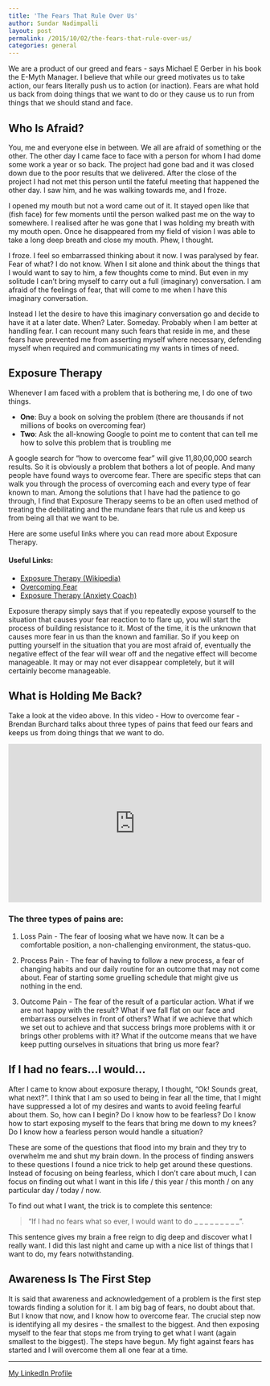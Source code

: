 ```yaml
---
title: 'The Fears That Rule Over Us'
author: Sundar Nadimpalli
layout: post
permalink: /2015/10/02/the-fears-that-rule-over-us/
categories: general
---
```


We are a product of our greed and fears - says Michael E Gerber in his book the E-Myth Manager. I believe that while our greed motivates us to take action, our fears literally push us to action (or inaction). Fears are what hold us back from doing things that we want to do or they cause us to run from things that we should stand and face. 

## Who Is Afraid?

You, me and everyone else in between. We all are afraid of something or the other. The other day I came face to face with a person for whom I had dome some work a year or so back. The project had gone bad and it was closed down due to the poor results that we delivered. After the close of the project I had not met this person until the fateful meeting that happened the other day. I saw him, and he was walking towards me, and I froze. 

I opened my mouth but not a word came out of it. It stayed open like that (fish face) for few moments until the person walked past me on the way to somewhere. I realised after he was gone that I was holding my breath with my mouth open. Once he disappeared from my field of vision I was able to take a long deep breath and close my mouth. Phew, I thought. 

I froze. I feel so embarrassed thinking about it now. I was paralysed by fear. Fear of what? I do not know. When I sit alone and think about the things that I would want to say to him, a few thoughts come to mind. But even in my solitude I can’t bring myself to carry out a full (imaginary) conversation. I am afraid of the feelings of fear, that will come to me when I have this imaginary conversation. 

Instead I let the desire to have this imaginary conversation go and decide to have it at a later date. When? Later. Someday. Probably when I am better at handling fear. I can recount many such fears that reside in me, and these fears have prevented me from asserting myself where necessary, defending myself when required and communicating my wants in times of need. 

## Exposure Therapy

Whenever I am faced with a problem that is bothering me, I do one of two things. 

- **One**: Buy a book on solving the problem (there are thousands if not millions of books on overcoming fear) 
- **Two**: Ask the all-knowing Google to point me to content that can tell me how to solve this problem that is troubling me

A google search for “how to overcome fear” will give 11,80,00,000 search results. So it is obviously a problem that bothers a lot of people. And many people have found ways to overcome fear. There are specific steps that can walk you through the process of overcoming each and every type of fear known to man. Among the solutions that I have had the patience to go through, I find that Exposure Therapy seems to be an often used method of treating the debilitating and the mundane fears that rule us and keep us from being all that we want to be.  

Here are some useful links where you can read more about Exposure Therapy. 

#### Useful Links: 
- [Exposure Therapy (Wikipedia)](https://en.wikipedia.org/wiki/Exposure_therapy)
- [Overcoming Fear](https://www.psychologytoday.com/blog/insight-therapy/201009/overcoming-fear-the-only-way-out-is-through)
- [Exposure Therapy (Anxiety Coach)](http://www.anxietycoach.com/exposuretherapy.html)

Exposure therapy simply says that if you repeatedly expose yourself to the situation that causes your fear reaction to to flare up, you will start the process of building resistance to it. Most of the time, it is the unknown that causes more fear in us than the known and familiar. So if you keep on putting yourself in the situation that you are most afraid of, eventually the negative effect of the fear will wear off and the negative effect will become manageable. It may or may not ever disappear completely, but it will certainly become manageable. 


## What is Holding Me Back?

Take a look at the video above. In this video - How to overcome fear - Brendan Burchard talks about three types of pains that feed our fears and keeps us from doing things that we want to do. 

<div>  
<iframe width="100%" height="315" src="https://www.youtube.com/embed/SUEK9Sab4Vs" frameborder="0" allowfullscreen></iframe>
</div>

### The three types of pains are: 

1. Loss Pain - The fear of loosing what we have now. It can be a comfortable position, a non-challenging environment, the status-quo. 

2. Process Pain - The fear of having to follow a new process, a fear of changing habits and our daily routine for an outcome that may not come about. Fear of starting some gruelling schedule that might give us nothing in the end. 

3. Outcome Pain - The fear of the result of a particular action. What if we are not happy with the result? What if we fall flat on our face and embarrass ourselves in front of others? What if we achieve that which we set out to achieve and that success brings more problems with it or brings other problems with it? What if the outcome means that we have keep putting ourselves in situations that bring us more fear? 


## If I had no fears…I would…

After I came to know about exposure therapy, I thought, “Ok! Sounds great, what next?”. I think that I am so used to being in fear all the time, that I might have suppressed a lot of my desires and wants to avoid feeling fearful about them. So, how can I begin? Do I know how to be fearless? Do I know how to start exposing myself to the fears that bring me down to my knees? Do I know how a fearless person would handle a situation? 

These are some of the questions that flood into my brain and they try to overwhelm me and shut my brain down. In the process of finding answers to these questions I found a nice trick to help get around these questions. Instead of focusing on being fearless, which I don’t care about much, I can focus on finding out what I want in this life / this year / this month / on any particular day / today / now. 

To find out what I want, the trick is to complete this sentence: 

> “If I had no fears what so ever, I would want to do _ _ _ _ _ _ _ _ _”. 

This sentence gives my brain a free reign to dig deep and discover what I really want. I did this last night and came up with a nice list of things that I want to do, my fears notwithstanding. 

## Awareness Is The First Step

It is said that awareness and acknowledgement of a problem is the first step towards finding a solution for it. I am big bag of fears, no doubt about that. But I know that now, and I know how to overcome fear. The crucial step now is identifying all my desires - the smallest to the biggest. And then exposing myself to the fear that stops me from trying to get what I want (again smallest to the biggest). The steps have begun. My fight against fears has started and I will overcome them all one fear at a time.


---

[My LinkedIn Profile](https://in.linkedin.com/in/sundarnadimpalli)
